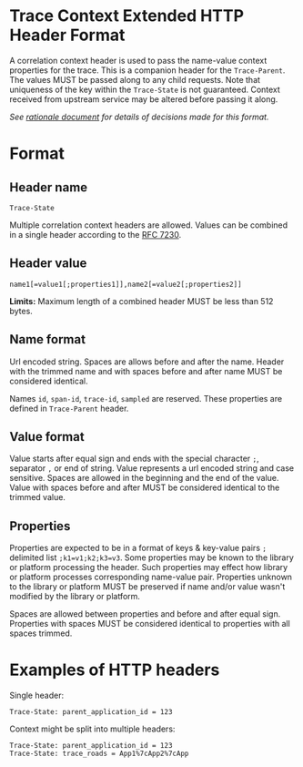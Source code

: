# Trace Context Extended HTTP Header Format

A correlation context header is used to pass the name-value context properties for the trace. This is a companion header for the `Trace-Parent`. The values MUST be passed along to any child requests. Note that uniqueness of the key within the `Trace-State` is not guaranteed. Context received from upstream service may be altered before passing it along.

*See [rationale document](HTTP_HEADER_FORMAT_RATIONALE.md) for details of decisions made for this format.*

# Format

## Header name

`Trace-State`

Multiple correlation context headers are allowed. Values can be combined in a single header according to the [RFC 7230](https://tools.ietf.org/html/rfc7230#page-24).

## Header value

`name1[=value1[;properties1]],name2[=value2[;properties2]]`

**Limits:**
Maximum length of a combined header MUST be less than 512 bytes. 

## Name format

Url encoded string. Spaces are allows before and after the name. Header with the trimmed name and with spaces before and after name MUST be considered identical.

Names `id`, `span-id`, `trace-id`, `sampled` are reserved. These properties are defined in `Trace-Parent` header.

## Value format

Value starts after equal sign and ends with the special character `;`, separator `,` or end of string. Value represents a url encoded string and case sensitive. Spaces are allowed in the beginning and the end of the value. Value with spaces before and after MUST be considered identical to the trimmed value. 

## Properties

Properties are expected to be in a format of keys & key-value pairs `;` delimited list `;k1=v1;k2;k3=v3`. Some properties may be known to the library or platform processing the header. Such properties may effect how library or platform processes corresponding name-value pair. Properties unknown to the library or platform MUST be preserved if name and/or value wasn't modified by the library or platform.

Spaces are allowed between properties and before and after equal sign. Properties with spaces MUST be considered identical to properties with all spaces trimmed.

# Examples of HTTP headers

Single header: 

```
Trace-State: parent_application_id = 123
```

Context might be split into multiple headers:

```
Trace-State: parent_application_id = 123
Trace-State: trace_roads = App1%7cApp2%7cApp
```

